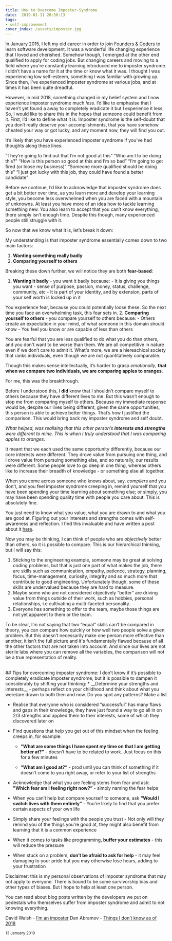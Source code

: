 ```yaml
---
title: How to Overcome Imposter-Syndrome
date:  2019-01-11 20:50:13
tags:
- self-improvement
cover_index: /assets/imposter.jpg
---
```


In January 2015, I left my old career in order to join [Founders & Coders](https://www.foundersandcoders.com/) to learn software development. It was a wonderful life changing experience that I loved and cherished. Somehow though, I emerged at the other end qualified to apply for coding jobs. But changing careers and moving to a field where you're constantly learning introduced me to imposter syndrome. I didn’t have a name for it at the time or know what it was. I thought I was experiencing low self-esteem, something I was familiar with growing up. Since then, I've experienced imposter syndrome at various jobs, and at times it has been quite dreadful.

However, in mid 2018, something changed in my belief system and I now experience imposter syndrome much *less*. I’d like to emphasise that I haven’t yet found a away to completely eradicate it but I experience it less. So, I would like to share this in the hopes that someone could benefit from it. First, I’d like to define what it is. Imposter syndrome is the self-doubt that you don’t really deserve your accomplishments, that you have somehow cheated your way or got lucky, and any moment now, they will find you out.

It’s likely that you have experienced imposter syndrome if you've had thoughts along these lines:

“They’re going to find out that I’m not good at this”
“Who am I to be doing this?"
“How is this person so good at this and I’m so bad”
“I’m going to get fired (or loose my business)”
“Someone more qualified should be doing this"
“I just got lucky with this job, they could have found a better candidate"

Before we continue, I’d like to acknowledge that imposter syndrome does get a bit better over time, as you learn more and develop your learning style, you become less overwhelmed when you are faced with a mountain of unknowns. At least you have more of an idea how to tackle learning something new. You also learn to accept that you can’t know everything, there simply isn’t enough time. Despite this though, many experienced people still struggle with it.

So now that we know what it is, let’s break it down:

My understanding is that imposter syndrome essentially comes down to two main factors:
  1. __Wanting something really badly__
  2. __Comparing yourself to others__

Breaking these down further, we will notice they are both __fear-based__:

  1. __Wanting it badly__ - you want it badly because:
    - It is giving you things you want - sense of purpose, passion, money, status, challenge, community, etc
    - It is part of your identity, and by extension, parts of your self worth is locked up in it

You experience fear, because you could potentially loose these. So the next time you face an overwhelming task, this fear sets in.
  2. __Comparing yourself to others__ - you compare yourself to others because:
    - Others create an expectation in your mind, of what someone in this domain should know
    - You feel you know or are capable of less than others

You are fearful that you are less qualified to do what you do than others, and you don't want to be worse than them. We are all competitive in nature even if we don’t care to admit it. What's more, we are a hiereachical society that ranks individuals, even though we are not quantitatively comparable.

Though this makes sense intellectually, it’s harder to grasp *emotionally*, __that when we compare two individuals, we are comparing apples to oranges__.

For me, this was the breakthrough.

Before I understood this, I __did__ know that I shouldn’t compare myself to others because they have different lives to me. But this wasn’t enough to stop me from comparing myself to others. Because my immediate response would be, despite our lives being different, given the same opportunities, this person is able to achieve better things. That’s how I justified the comparison. This would bring back my imposter syndrome and self doubt.

*What helped, was realising that this other person’s __interests and strengths__ were different to mine. This is when I truly understood that I was comparing apples to oranges*.

It meant that we each used the same opportunity differently, because our core interests were different. They drove value from pursuing one thing, and I drove value from pursuing something else, and so naturally, our results were different. Some people love to go deep in one thing, whereas others like to increase their breadth of knowledge - or something else all together.

When you come across someone who knows about, say, *compilers* and you don’t, and you feel imposter syndrome creeping in, remind yourself that you have been spending your time learning about something else; or simply, you may have been spending quality time with people you care about. This is absolutely fine.

You just need to know what you value, what you are drawn to and what you are good at. Figuring out your interests and strengths comes with self-awareness and reflection. I find this invaluable and have written a post about it [here](/2018/12/28/self-awareness/).

Now you may be thinking, I can think of people who are *objectively* better than others, so it is possible to compare. This is our hierarchical thinking, but I will say this:
1. Sticking to the engineering example, someone may be great at solving coding problems, but that is just one part of what makes the job, there are skills such as communication, empathy, patience, strategy, planning, focus, time-management, curiosity, integrity and so much more that contribute to good engineering. Unfortunately though, some of these skills are undervalued because they are hard to measure.
2. Maybe some who are not considered objectively “better” are driving value from things outside of their work, such as hobbies, personal relationships, i.e cultivating a multi-faceted personality.
3. Everyone has something to offer to the team, maybe those things are not yet apparent to them or the team.

To be clear, I’m not saying that two “equal" skills can’t be compared in theory, you can compare how quickly or how well two people solve a given problem. But this doesn’t necessarily make one person more effective than another, it isn’t the full picture and it's fundamentally flawed because of all the other factors that are not taken into account. And since our lives are not sterile labs where you can remove all the variables, the comparison will not be a true representation of reality.

<br>
## Tips for overcoming imposter syndrome:
I don’t know if it’s possible to completely eradicate imposter syndrome, but it is possible to dampen it considerably by shifting your thinking:
* __Determine your strengths and interests__ - perhaps reflect on your childhood and think about what you were/are drawn to both then and now. Do you spot any patterns? Make a list

* Realise that everyone who is considered “successful” has many flaws and gaps in their knowledge, they have just found a way to go all in on  2/3 strengths and applied them to their interests, some of which they discovered later on

* Find questions that help you get out of this mindset when the feeling creeps in, for example:

  * __“What are some things I have spent my time on that I am getting better at?”__ - doesn’t have to be related to work. Just focus on this for a few minutes

  * __“What am I good at?”__ - prod until you can think of something if it doesn’t come to you right away, or refer to your list of strengths

* Acknowledge that what you are feeling stems from fear and ask: __"Which fear am I feeling right now?”__ - simply naming the fear helps

* When you can’t help but compare yourself to someone, ask __“Would I switch lives with them entirely”__ - You’re likely to find that you prefer certain aspects of your own life

* Simply share your feelings with the people you trust - Not only will they remind you of the things you’re good at, they might also benefit from learning that it is a common experience

* When it comes to tasks like programming, __buffer your estimates__ - this will reduce the pressure

* When stuck on a problem, __don’t be afraid to ask for help__ - it may feel damaging to your pride but you may otherwise lose hours, adding to your frustration

Disclaimer: this is my personal observations of imposter syndrome that may not apply to everyone. There is bound to be some survivorship bias and other types of biases. But I hope to help at least one person.

You can read about blog posts written by the developers we put on pedestals who themselves suffer from imposter syndrome and admit to not knowing everything.

David Walsh - [I’m an imposter](https://davidwalsh.name/impostor-syndrome)
Dan Abramov - [Things I don’t know as of 2018](https://overreacted.io/things-i-dont-know-as-of-2018/)


<p style="font-size:12px">13 January 2019</p>